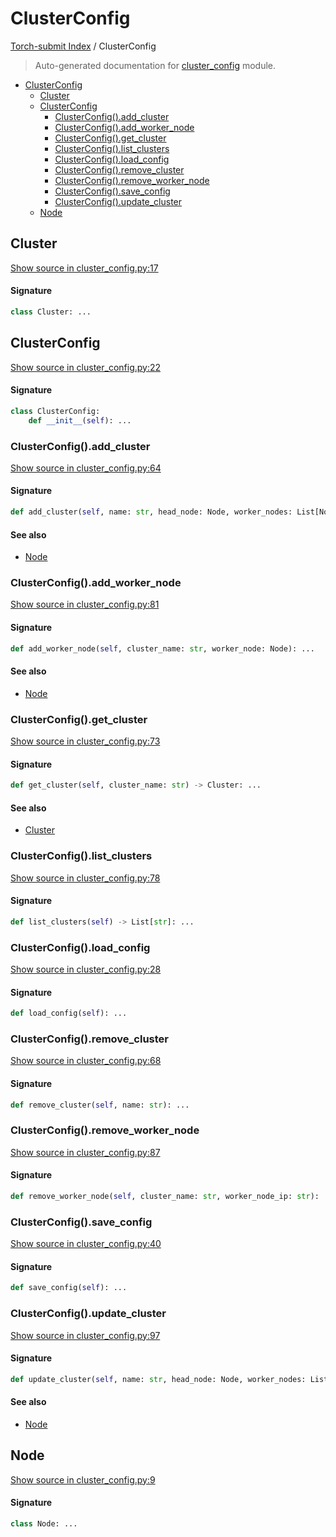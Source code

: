 # ClusterConfig

[Torch-submit Index](./README.md#torch-submit-index) / ClusterConfig

> Auto-generated documentation for [cluster_config](../torch_submit/cluster_config.py) module.

- [ClusterConfig](#clusterconfig)
  - [Cluster](#cluster)
  - [ClusterConfig](#clusterconfig-1)
    - [ClusterConfig().add_cluster](#clusterconfig()add_cluster)
    - [ClusterConfig().add_worker_node](#clusterconfig()add_worker_node)
    - [ClusterConfig().get_cluster](#clusterconfig()get_cluster)
    - [ClusterConfig().list_clusters](#clusterconfig()list_clusters)
    - [ClusterConfig().load_config](#clusterconfig()load_config)
    - [ClusterConfig().remove_cluster](#clusterconfig()remove_cluster)
    - [ClusterConfig().remove_worker_node](#clusterconfig()remove_worker_node)
    - [ClusterConfig().save_config](#clusterconfig()save_config)
    - [ClusterConfig().update_cluster](#clusterconfig()update_cluster)
  - [Node](#node)

## Cluster

[Show source in cluster_config.py:17](../torch_submit/cluster_config.py#L17)

#### Signature

```python
class Cluster: ...
```



## ClusterConfig

[Show source in cluster_config.py:22](../torch_submit/cluster_config.py#L22)

#### Signature

```python
class ClusterConfig:
    def __init__(self): ...
```

### ClusterConfig().add_cluster

[Show source in cluster_config.py:64](../torch_submit/cluster_config.py#L64)

#### Signature

```python
def add_cluster(self, name: str, head_node: Node, worker_nodes: List[Node]): ...
```

#### See also

- [Node](#node)

### ClusterConfig().add_worker_node

[Show source in cluster_config.py:81](../torch_submit/cluster_config.py#L81)

#### Signature

```python
def add_worker_node(self, cluster_name: str, worker_node: Node): ...
```

#### See also

- [Node](#node)

### ClusterConfig().get_cluster

[Show source in cluster_config.py:73](../torch_submit/cluster_config.py#L73)

#### Signature

```python
def get_cluster(self, cluster_name: str) -> Cluster: ...
```

#### See also

- [Cluster](#cluster)

### ClusterConfig().list_clusters

[Show source in cluster_config.py:78](../torch_submit/cluster_config.py#L78)

#### Signature

```python
def list_clusters(self) -> List[str]: ...
```

### ClusterConfig().load_config

[Show source in cluster_config.py:28](../torch_submit/cluster_config.py#L28)

#### Signature

```python
def load_config(self): ...
```

### ClusterConfig().remove_cluster

[Show source in cluster_config.py:68](../torch_submit/cluster_config.py#L68)

#### Signature

```python
def remove_cluster(self, name: str): ...
```

### ClusterConfig().remove_worker_node

[Show source in cluster_config.py:87](../torch_submit/cluster_config.py#L87)

#### Signature

```python
def remove_worker_node(self, cluster_name: str, worker_node_ip: str): ...
```

### ClusterConfig().save_config

[Show source in cluster_config.py:40](../torch_submit/cluster_config.py#L40)

#### Signature

```python
def save_config(self): ...
```

### ClusterConfig().update_cluster

[Show source in cluster_config.py:97](../torch_submit/cluster_config.py#L97)

#### Signature

```python
def update_cluster(self, name: str, head_node: Node, worker_nodes: List[Node]): ...
```

#### See also

- [Node](#node)



## Node

[Show source in cluster_config.py:9](../torch_submit/cluster_config.py#L9)

#### Signature

```python
class Node: ...
```